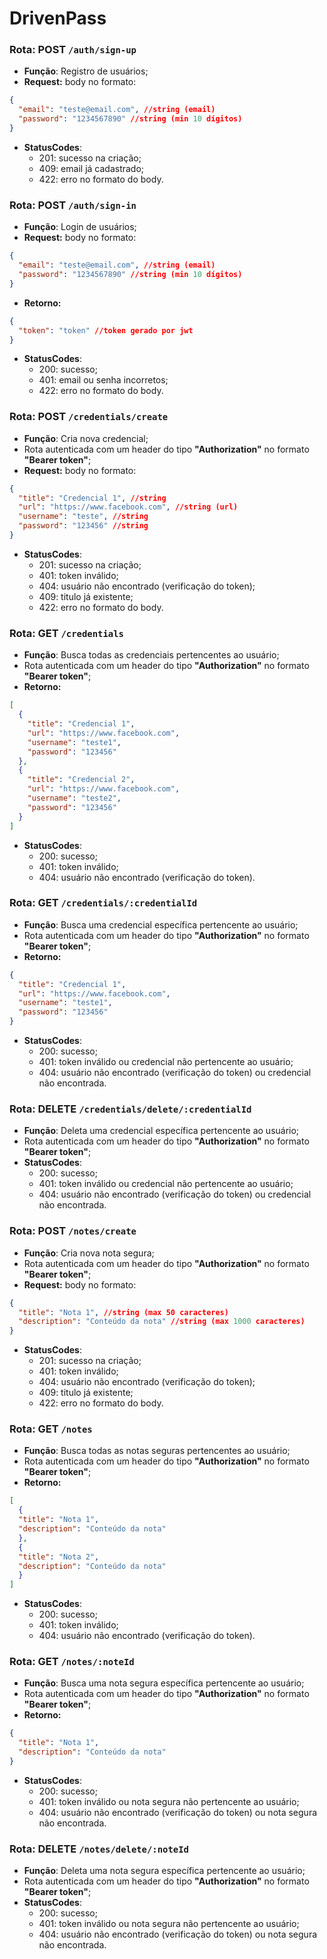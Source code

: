 # DrivenPass

### Rota: POST ```/auth/sign-up```
  - **Função**: Registro de usuários;
  - **Request:** body no formato:
```json
{
  "email": "teste@email.com", //string (email)
  "password": "1234567890" //string (min 10 dígitos)
}
```
  - **StatusCodes**:
    - 201: sucesso na criação;
    - 409: email já cadastrado;
    - 422: erro no formato do body.


### Rota: POST ```/auth/sign-in```
  - **Função**: Login de usuários;
  - **Request:** body no formato:
```json
{
  "email": "teste@email.com", //string (email)
  "password": "1234567890" //string (min 10 dígitos)
}
```
- **Retorno:**
```json
{
  "token": "token" //token gerado por jwt
}
```
  - **StatusCodes**:
    - 200: sucesso;
    - 401: email ou senha incorretos;
    - 422: erro no formato do body.
    

### Rota: POST ```/credentials/create```
  - **Função**: Cria nova credencial;
  - Rota autenticada com um header do tipo **"Authorization"** no formato **"Bearer token"**;
  - **Request:** body no formato:
```json
{
  "title": "Credencial 1", //string
  "url": "https://www.facebook.com", //string (url)
  "username": "teste", //string
  "password": "123456" //string
}
```
  - **StatusCodes**:
    - 201: sucesso na criação;
    - 401: token inválido;
    - 404: usuário não encontrado (verificação do token);
    - 409: titulo já existente;
    - 422: erro no formato do body.


### Rota: GET ```/credentials```
  - **Função**: Busca todas as credenciais pertencentes ao usuário;
  - Rota autenticada com um header do tipo **"Authorization"** no formato **"Bearer token"**;
  - **Retorno:**
```json
[
  {
    "title": "Credencial 1",
    "url": "https://www.facebook.com",
    "username": "teste1",
    "password": "123456"
  },
  {
    "title": "Credencial 2",
    "url": "https://www.facebook.com",
    "username": "teste2",
    "password": "123456"
  }
]
```
  - **StatusCodes**:
    - 200: sucesso;
    - 401: token inválido;
    - 404: usuário não encontrado (verificação do token).

### Rota: GET ```/credentials/:credentialId```
  - **Função**: Busca uma credencial específica pertencente ao usuário;
  - Rota autenticada com um header do tipo **"Authorization"** no formato **"Bearer token"**;
  - **Retorno:**
```json
{
  "title": "Credencial 1",
  "url": "https://www.facebook.com",
  "username": "teste1",
  "password": "123456"
}
```
  - **StatusCodes**:
    - 200: sucesso;
    - 401: token inválido ou credencial não pertencente ao usuário;
    - 404: usuário não encontrado (verificação do token) ou credencial não encontrada.


### Rota: DELETE ```/credentials/delete/:credentialId```
  - **Função**: Deleta uma credencial específica pertencente ao usuário;
  - Rota autenticada com um header do tipo **"Authorization"** no formato **"Bearer token"**;
  - **StatusCodes**:
    - 200: sucesso;
    - 401: token inválido ou credencial não pertencente ao usuário;
    - 404: usuário não encontrado (verificação do token) ou credencial não encontrada.


### Rota: POST ```/notes/create```
  - **Função**: Cria nova nota segura;
  - Rota autenticada com um header do tipo **"Authorization"** no formato **"Bearer token"**;
  - **Request:** body no formato:
```json
{
  "title": "Nota 1", //string (max 50 caracteres)
  "description": "Conteúdo da nota" //string (max 1000 caracteres)
}
```
  - **StatusCodes**:
    - 201: sucesso na criação;
    - 401: token inválido;
    - 404: usuário não encontrado (verificação do token);
    - 409: titulo já existente;
    - 422: erro no formato do body.


### Rota: GET ```/notes```
  - **Função**: Busca todas as notas seguras pertencentes ao usuário;
  - Rota autenticada com um header do tipo **"Authorization"** no formato **"Bearer token"**;
  - **Retorno:**
```json
[
  {
  "title": "Nota 1",
  "description": "Conteúdo da nota"
  },
  {
  "title": "Nota 2",
  "description": "Conteúdo da nota"
  }
]
```
  - **StatusCodes**:
    - 200: sucesso;
    - 401: token inválido;
    - 404: usuário não encontrado (verificação do token).

### Rota: GET ```/notes/:noteId```
  - **Função**: Busca uma nota segura específica pertencente ao usuário;
  - Rota autenticada com um header do tipo **"Authorization"** no formato **"Bearer token"**;
  - **Retorno:**
```json
{
  "title": "Nota 1",
  "description": "Conteúdo da nota"
}
```
  - **StatusCodes**:
    - 200: sucesso;
    - 401: token inválido ou nota segura não pertencente ao usuário;
    - 404: usuário não encontrado (verificação do token) ou nota segura não encontrada.


### Rota: DELETE ```/notes/delete/:noteId```
  - **Função**: Deleta uma nota segura específica pertencente ao usuário;
  - Rota autenticada com um header do tipo **"Authorization"** no formato **"Bearer token"**;
  - **StatusCodes**:
    - 200: sucesso;
    - 401: token inválido ou nota segura não pertencente ao usuário;
    - 404: usuário não encontrado (verificação do token) ou nota segura não encontrada.